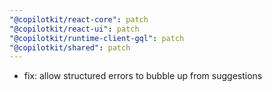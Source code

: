 ```yaml
---
"@copilotkit/react-core": patch
"@copilotkit/react-ui": patch
"@copilotkit/runtime-client-gql": patch
"@copilotkit/shared": patch
---
```


- fix: allow structured errors to bubble up from suggestions
